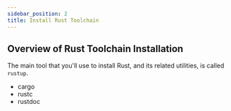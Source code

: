 ```yaml
---
sidebar_position: 2
title: Install Rust Toolchain
---
```



## Overview of Rust Toolchain Installation

The main tool that you'll use to install Rust, and its related utilities, is called `rustup`.

* cargo
* rustc
* rustdoc
